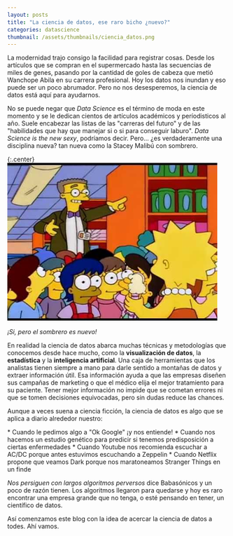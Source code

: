 ```yaml
---
layout: posts
title: "La ciencia de datos, ese raro bicho ¿nuevo?"
categories: datascience
thumbnail: /assets/thumbnails/ciencia_datos.png
---
```


<p>La modernidad trajo consigo la facilidad para registrar cosas. Desde los artículos que se compran en el supermercado hasta las secuencias de miles de genes, pasando por la cantidad de goles de cabeza que metió Wanchope Abila en su carrera profesional. Hoy los datos nos inundan y eso puede ser un poco abrumador. Pero no nos desesperemos, la ciencia de datos está aquí para ayudarnos.</p>
<!--more-->


<p>No se puede negar que <i>Data Science</i> es el término de moda en este momento y se le dedican cientos de artículos académicos y períodisticos al año. Suele encabezar las listas de las "carreras del futuro" y de las "habilidades que hay que manejar si o si para conseguir laburo". <i>Data Science is the new sexy</i>, podríamos decir. Pero... ¿es verdaderamente una disciplina nueva? tan nueva como la Stacey Malibú con sombrero.</p>

{:.center}
![estado](/assets/img/data-science/stacey-malibu.jpg)
<br>
<p class="center"><i>¡Si, pero el sombrero es nuevo!</i></p>

<p>En realidad la ciencia de datos abarca muchas técnicas y metodologías que conocemos desde hace mucho, como la <strong>visualización de datos</strong>, la <strong>estadística</strong> y la <strong>inteligencia artificial</strong>. Una caja de herramientas que los analistas tienen siempre a mano para darle sentido a montañas de datos y extraer información útil. Esa información ayuda a que las empresas diseñen sus campañas de marketing o que el médico elija el mejor tratamiento para su paciente. Tener mejor información no impide que se cometan errores ni que se tomen decisiones equivocadas, pero sin dudas reduce las chances.</p>

<p>Aunque a veces suena a ciencia ficción, la ciencia de datos es algo que se aplica a diario alrededor nuestro:</p>
* Cuando le pedimos algo a "Ok Google" ¡y nos entiende!
* Cuando nos hacemos un estudio genético para predicir si tenemos predisposición a ciertas enfermedades 
* Cuando Youtube nos recomienda escuchar a AC/DC porque antes estuvimos escuchando a Zeppelin
* Cuando Netflix propone que veamos Dark porque nos maratoneamos Stranger Things en un finde

<p><i>Nos persiguen con largos algoritmos perversos</i> dice Babasónicos y un poco de razón tienen. Los algoritmos llegaron para quedarse y hoy es raro encontrar una empresa grande que no tenga, o esté pensando en tener, un científico de datos. 
</p>

<p>Así comenzamos este blog con la idea de acercar la ciencia de datos a todes. Ahí vamos.</p>





